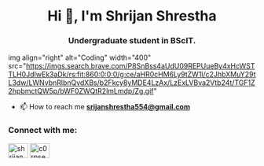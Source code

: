<h1 align="center">Hi 👋, I'm Shrijan Shrestha</h1>
<h3 align="center">Undergraduate student in BScIT.</h3>

img align="right" alt="Coding" width="400" src="https://imgs.search.brave.com/P8SnBss4aUdU09REPUueBy4xHcWSTTLH0JdIwEk3aDk/rs:fit:860:0:0:0/g:ce/aHR0cHM6Ly9tZW1l/c2JhbXMuY29tL3dw/LWNvbnRlbnQvdXBs/b2Fkcy8yMDE4LzAx/LzExLVBva2Vtb24t/TGF1Z2hpbmctQW5p/bWF0ZWQtR2lmLmdp/Zg.gif"

- 📫 How to reach me **srijanshrestha554@gmail.com**

<h3 align="left">Connect with me:</h3>
<p align="left">
<a href="https://linkedin.com/in/shrijan shrestha" target="blank"><img align="center" src="https://raw.githubusercontent.com/rahuldkjain/github-profile-readme-generator/master/src/images/icons/Social/linked-in-alt.svg" alt="shrijan shrestha" height="30" width="40" /></a>
<a href="https://discord.gg/c0rpse69" target="blank"><img align="center" src="https://raw.githubusercontent.com/rahuldkjain/github-profile-readme-generator/master/src/images/icons/Social/discord.svg" alt="c0rpse69" height="30" width="40" /></a>
</p>

